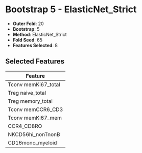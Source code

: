 # Bootstrap 5 - ElasticNet_Strict

- **Outer Fold**: 20
- **Bootstrap**: 5
- **Method**: ElasticNet_Strict
- **Fold Seed**: 65
- **Features Selected**: 8

## Selected Features

| Feature |
|---------|
| Tconv memKi67_total |
| Treg naive_total |
| Treg memory_total |
| Tconv memCCR6_CD3 |
| Tconv memKi67_mem |
| CCR4_CD8RO |
| NKCD56hi_nonTnonB |
| CD16mono_myeloid |
